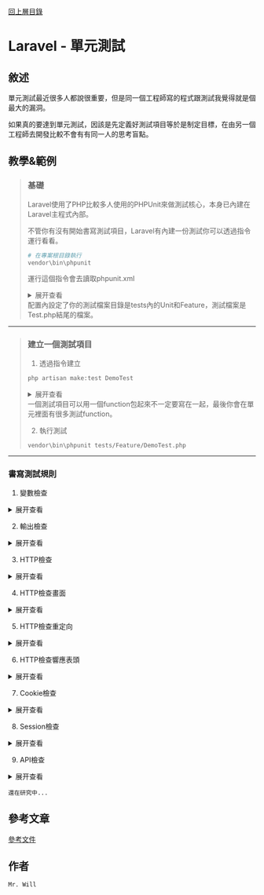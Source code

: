 [回上層目錄](../README.md)

# Laravel - 單元測試

## **敘述**
單元測試最近很多人都說很重要，但是同一個工程師寫的程式跟測試我覺得就是個最大的漏洞。

如果真的要達到單元測試，因該是先定義好測試項目等於是制定目標，在由另一個工程師去開發比較不會有有同一人的思考盲點。

## **教學&範例**
> ### 基礎
> Laravel使用了PHP比較多人使用的PHPUnit來做測試核心，本身已內建在Laravel主程式內部。
> 
> 不管你有沒有開始書寫測試項目，Laravel有內建一份測試你可以透過指令運行看看。
> ```bash
> # 在專案根目錄執行
> vendor\bin\phpunit
> ```
> 
> 運行這個指令會去讀取phpunit.xml
> <details>
> <summary>展开查看</summary>
> 
> ```xml
> <?xml version="1.0" encoding="UTF-8"?>
> <phpunit backupGlobals="false"
>          backupStaticAttributes="false"
>          bootstrap="vendor/autoload.php"
>          colors="true"
>          convertErrorsToExceptions="true"
>          convertNoticesToExceptions="true"
>          convertWarningsToExceptions="true"
>          processIsolation="false"
>          stopOnFailure="false">
>     <testsuites>
>         <testsuite name="Unit">
>             <directory suffix="Test.php">./tests/Unit</directory>
>         </testsuite>
>         <testsuite name="Feature">
>             <directory suffix="Test.php">./tests/Feature</directory>
>         </testsuite>
>     </testsuites>
>     <filter>
>         <whitelist processUncoveredFilesFromWhitelist="true">
>             <directory suffix=".php">./app</directory>
>         </whitelist>
>     </filter>
>     <php>
>         <env name="APP_ENV" value="testing"/>
>         <env name="BCRYPT_ROUNDS" value="4"/>
>         <env name="CACHE_DRIVER" value="array"/>
>         <env name="SESSION_DRIVER" value="array"/>
>         <env name="QUEUE_CONNECTION" value="sync"/>
>         <env name="MAIL_DRIVER" value="array"/>
>     </php>
> </phpunit>
> ```
> </code></pre>
> </details>
> 配置內設定了你的測試檔案目錄是tests內的Unit和Feature，測試檔案是Test.php結尾的檔案。

---

> ### 建立一個測試項目
> 1. 透過指令建立
> ```bash
> php artisan make:test DemoTest
> ```
> <details>
> <summary>展开查看</summary>
> 
> ```php
> <?php
> 
> namespace Tests\Feature;
> 
> use Illuminate\Foundation\Testing\RefreshDatabase;
> use Illuminate\Foundation\Testing\WithFaker;
> use Tests\TestCase;
> 
> class DemoTest extends TestCase
> {
>     /**
>      * A basic feature test example.
>      *
>      * @return void
>      */
>     public function testExample()
>     {
>         $response = $this->get('/');
> 
>         $response->assertStatus(200);
>     }
> }
> ```
> </code></pre>
> </details>
> 一個測試項目可以用一個function包起來不一定要寫在一起，最後你會在單元裡面有很多測試function。
> 
> 2. 執行測試
> ```bash
> vendor\bin\phpunit tests/Feature/DemoTest.php
> ```

---

### 書寫測試規則
1. 變數檢查
<details>
<summary>展开查看</summary>

```php
public function testVariables()
{
    $bool = false;
    $number = 100;
    $arr = ['Laravel', 'PHP', '学院君'];
    $obj = null;

    // 判斷變數值是否為假，和 assertTrue 對應
    $this->assertFalse($bool);
    // 判斷變數值是否和預期的一樣，和 assertNotEquals 對應
    $this->assertEquals(100, $number);
    // 判斷變數值是否包含指定值，和 assertNotContains 對應
    $this->assertContains('学院君', $arr);
    // 判斷陣列元素是否和期望一樣，和 assertNotCount 對應
    $this->assertCount(3, $arr);
    // 判斷陣列是否不為空，和 assertEmpty 對應
    $this->assertNotEmpty($arr);
    // 判斷變數值是否為NULL，和 assertNotNull 對應
    $this->assertNull($obj);
}
```
[更多變數判斷可參考](https://phpunit.readthedocs.io/zh_CN/latest/assertions.html)
</code></pre>
</details>

2. 輸出檢查
<details>
<summary>展开查看</summary>

```php
public function testOutput()
{
    $this->expectOutputString('教學');
    echo '示範教學';
    $this->expectOutputRegex('/Laravel/i');
    echo 'Laravel教學';
}
```
</code></pre>
</details>

3. HTTP檢查
<details>
<summary>展开查看</summary>

```php
public function testBasicTest()
{
    // 訪問專案本身根頁面
    $response = $this->get('/');
    // 顯示響應表頭
    $response->dumpHeaders();
    // 顯示響應Session
    $response->dumpSession();
    // 顯示響應回傳解果
    $response->dump();
    // 檢查返回的代碼是不是200
    $response->assertStatus(200);
    // 這個也是檢查返回的代碼是不是200
    $response->assertOk();
}
```
</code></pre>
</details>

4. HTTP檢查畫面
<details>
<summary>展开查看</summary>

```php
public function testSeeText()
{
    // 訪問專案本身根頁面
    $response = $this->get('/');
    // 檢查頁面是否包含Laravel
    $response->assertSee('Laravel');
    // 檢查頁面是否包含文字Laravel
    $response->assertSeeText('Laravel');
}
```
</code></pre>
</details>

5. HTTP檢查重定向
<details>
<summary>展开查看</summary>

設定一個轉向路由
```php
Route::get('/redirect', function () {
    return redirect('https://github.com/zeen828/TeachingRecord');
});
```

```php
public function testRedirection()
{
    // 訪問專案/redirect
    $response = $this->get('/redirect');
    // 檢查是否有重新轉向
    $response->assertRedirect('https://github.com/zeen828/TeachingRecord');
}
```
</code></pre>
</details>

6. HTTP檢查響應表頭
<details>
<summary>展开查看</summary>

設定一個轉向路由
```php
Route::get('/header', function (){
    return response('測試響應表頭')
        ->header('X-Header-One', '示範教學')
        ->header('X-Header-Two', 'HTTP 功能測試');
});
```

```php
public function testHeader()
{
    // 訪問專案/header
    $response = $this->get('/header');
    // 檢查響應表頭
    $response->assertHeader('X-Header-One', '示範教學')
        ->assertHeader('X-Header-Two', 'HTTP 功能測試');
}
```
</code></pre>
</details>

7. Cookie檢查
<details>
<summary>展开查看</summary>

設定一個轉向路由
```php
Route::get('/cookie', function (){
    return response('測試 Cookie')->cookie('Title', '示範教學');
});
```

```php
public function testCookie()
{
    // 訪問專案/cookie
    $response = $this->get('/cookie');
    // 檢查響應Cookie
    $response->assertCookie('Title', '示範教學');
}
```
</code></pre>
</details>

8. Session檢查
<details>
<summary>展开查看</summary>

設定一個轉向路由
```php
Route::get('/session', function (){
    session(['Title' => '示範教學']);
    session(['Author' => 'Will']);
    return response('測試 Session');
});
```

```php
public function testSession()
{
    // 訪問專案/session
    $response = $this->get('/session');
    // 檢查響應Session
    $response->assertSessionHas('Title', '示範教學')
        ->assertSessionHas('Author')
        ->assertSessionMissing('AppTitle');
    // 指定多個Session檢查
    $response->assertSessionHasAll(['Title' => '示範教學', 'Author' => 'Will']);
}
```
</code></pre>
</details>

9. API檢查
<details>
<summary>展开查看</summary>

```php
public function testJsonApi()
{
    // 傳遞表頭
    $headerData = [
        'Content-Type' => 'application/x-www-form-urlencoded',
        'Accept' => 'application/json',
        'Accept-Language' => 'zh-TW',
        'X-Timezone' => 'Asia/Taipei',
    ];
    // 傳遞資料
    $formData = [
        'client_id' => 'ebb3c65c371144d0840149d5776f914d',
        'client_secret' => '5f0f4f5202125160f02dcec44e7cfab6',
    ];
    // 訪問專案API
    $response = $this->withHeaders($headerData)->post('/api/v1/auth/token', $formData);
    // // 檢查返回的代碼是不是200，檢查回傳結構值
    $response->assertStatus(200)->assertJson([
        'success' => true,
    ]);
}
```
</code></pre>
</details>

`還在研究中...`

## **參考文章**
[參考文件](網址)

## **作者**
`Mr. Will`
